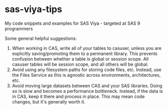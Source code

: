 # sas-viya-tips
My code snippets and examples for SAS Viya - targeted at SAS 9 programmers


Some general helpful suggestions:
1.  When working in CAS, write all of your tables to casuser, unless you are explicitly saving/promoting them to a permanent library.  This prevents confusion between whether a table is global or session scope.  All casuser tables will be session scope, and all others will be global.
2.  Avoid using any filesystem paths for storing code files, etc.  Instead, use the Files Service as this is agnostic across environments, architectures, etc.
3.  Avoid moving large datasets between CAS and your SAS libraries.  Doing so is slow and becomes a performance bottleneck.  Instead, if the data is in CAS, keep it there and process in place.  This may mean code changes, but it's generally worth it.
